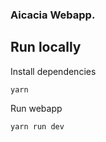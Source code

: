 ### Aicacia Webapp.

## Run locally

Install dependencies
```
yarn
````

Run webapp
```
yarn run dev
```
